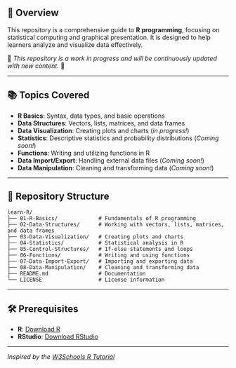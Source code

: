 ## 📌 Overview

This repository is a comprehensive guide to **R programming**, focusing on statistical computing and graphical presentation. It is designed to help learners analyze and visualize data effectively.

🚧 *This repository is a work in progress and will be continuously updated with new content.* 🚧

---

## 📚 Topics Covered

- **R Basics**: Syntax, data types, and basic operations 
- **Data Structures**: Vectors, lists, matrices, and data frames
- **Data Visualization**: Creating plots and charts    (*in progress!*)
- **Statistics**: Descriptive statistics and probability distributions    (*Coming soon!*)
- **Functions**: Writing and utilizing functions in R
- **Data Import/Export**: Handling external data files    (*Coming soon!*)
- **Data Manipulation**: Cleaning and transforming data    (*Coming soon!*)

---

## 📂 Repository Structure

```
learn-R/
├── 01-R-Basics/             # Fundamentals of R programming
├── 02-Data-Structures/      # Working with vectors, lists, matrices, and data frames
├── 03-Data-Visualization/   # Creating plots and charts
├── 04-Statistics/           # Statistical analysis in R
├── 05-Control-Structures/   # If-else statements and loops
├── 06-Functions/            # Writing and using functions
├── 07-Data-Import-Export/   # Importing and exporting data
├── 08-Data-Manipulation/    # Cleaning and transforming data
├── README.md                # Documentation
└── LICENSE                  # License information
```

---

## 🛠 Prerequisites

- **R**: [Download R](https://cran.r-project.org/)
- **RStudio**: [Download RStudio](https://posit.co/download/rstudio-desktop/)

---

*Inspired by the [W3Schools R Tutorial](https://www.w3schools.com/r/)*
